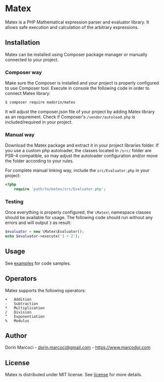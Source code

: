 
# Matex

Matex is a PHP Mathematical expression parser and evaluator library.
It allows safe execution and calculation of the arbitrary expressions.


## Installation

Matex can be installed using Composer package manager or manually connected to your project.

### Composer way

Make sure the Composer is installed and your project is properly configured to use Composer tool.
Execute in console the following code in order to connect Matex library:

```bash
$ composer require madorin/matex
```

It will adjust the composer.json file of your project by adding Matex library as an requrement.
Check if Composer's `/vendor/autoload.php` is included/required in your project.

### Manual way

Download the Matex package and extract it in your project libraries folder.
If you use a custom php autoloader, the classes located in `/src/` folder are PSR-4 compatible, so may adjust the autoloader configuration and/or move the folder according to your rules.

For complete manual linking way, include the `src/Evaluator.php` in your project:

```php
<?php
	require 'path/to/matex/src/Evaluator.php';
```

### Testing

Once everything is properly configured, the `\Matex\` namespace classes should be available for usage.
The following code should run without any errors and will output `3` as result:

```php
$evaluator = new \Matex\Evaluator();
echo $evaluator->execute('1 + 2');
```


## Usage

See [examples](../examples/README.md) for code samples.


## Operators

Matex supports the following operators:

	+	Addition
	-	Subtraction 
	*	Multiplication
	/	Division
	^	Exponentiation
	%	Modulus


## Author

Dorin Marcoci - <dorin.marcoci@gmail.com> - <https://www.marcodor.com>


## License

Matex is distributed under MIT license. See [license](../LICENSE.md) for more details.

